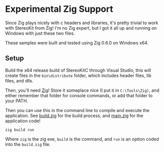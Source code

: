# Experimental Zig Support

Since Zig plays nicely with c headers and libraries, it's pretty trivial to work with StereoKit from Zig! I'm no Zig expert, but I got it all up and running on Windows with just these two files.

These samples were built and tested using Zig 0.6.0 on Windows x64.

## Setup

Build the x64 release build of StereoKitC through Visual Studio, this will create files in the `bin\distribute` folder, which includes header files, lib files, and dlls.

Then, you'll need [Zig](https://ziglang.org/download/)! Store it someplace nice (I put it in `C:\Tools\Zig)`, and either remember that folder for console commands, or add that folder to your PATH.

Then you can use this in the command line to compile and execute the application. See [build.zig](build.zig) for the build process, and [main.zig](main.zig) for the application code!

`zig build run`

Where `zig` is the zig exe, `build` is the command, and `run` is an option coded into the `build.zig` file.